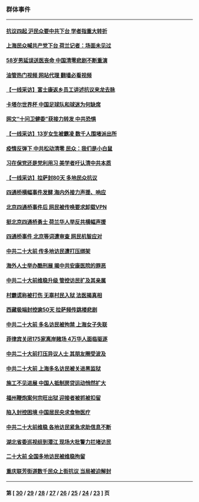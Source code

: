 ### 群体事件
---
#### [抗议四起 沪民众要中共下台 学者指重大转折](../../pages/ncid279/n13873869.md?11271245) 
#### [上海民众喊共产党下台 荷兰记者：场面未见过](../../pages/ncid279/n13873853.md?11271245) 
#### [58岁男延误送医丧命 中国清零悲剧不断重演](../../pages/ncid279/n13873232.md?11271245) 
#### [油管热门视频 网站代理 翻墙必看视频](http://138.2.39.72:81/youtube.html?epic-marker?11271245)
#### [【一线采访】富士康返乡员工讲述抗议来龙去脉](../../pages/ncid279/n13872845.md?11271245) 
#### [卡塔尔世界杯 中国足球队和球迷为何缺席](../../pages/ncid279/n13872447.md?11271245) 
#### [网文“十问卫健委”获接力转发 中共恐惧](../../pages/ncid279/n13871038.md?11271245) 
#### [【一线采访】13岁女生被霸凌 数千人围堵派出所](../../pages/ncid279/n13870140.md?11271245) 
#### [疫情反弹下 中共松动清零 民众：我们是小白鼠](../../pages/ncid279/n13869278.md?11271245) 
#### [习在保党还是党利用习 美学者吁认清中共本质](../../pages/ncid279/n13857367.md?11271245) 
#### [【一线采访】拉萨封80天 多地民众抗议](../../pages/ncid279/n13853861.md?11271245) 
#### [四通桥横幅事件发酵 海内外接力声援、响应](../../pages/ncid279/n13849373.md?11271245) 
#### [北京四通桥事件后 网民被传唤要求卸载VPN](../../pages/ncid279/n13847833.md?11271245) 
#### [挺北京四通桥勇士 荷兰华人举反共横幅声援](../../pages/ncid279/n13846812.md?11271245) 
#### [四通桥事件 北京等词遭审查 网民机智应对](../../pages/ncid279/n13845578.md?11271245) 
#### [中共二十大前 传多地访民遭打压绑架](../../pages/ncid279/n13843740.md?11271245) 
#### [海外人士举办酷刑展 揭中共安康医院的罪恶](../../pages/ncid279/n13842499.md?11271245) 
#### [中共二十大前维稳升级 管控访民扩及其亲属](../../pages/ncid279/n13842240.md?11271245) 
#### [村霸谎称被打伤 无辜村民入狱 法医揭真相](../../pages/ncid279/n13838149.md?11271245) 
#### [西藏极端封控逾50天 拉萨频传跳楼悲剧](../../pages/ncid279/n13836551.md?11271245) 
#### [中共二十大前 多名访民被拘禁 上海女子失联](../../pages/ncid279/n13834363.md?11271245) 
#### [菲律宾关闭175家离岸赌场 4万华人面临驱逐](../../pages/ncid279/n13833169.md?11271245) 
#### [中共二十大前打压异议人士 其朋友圈受波及](../../pages/ncid279/n13833136.md?11271245) 
#### [中共二十大前 上海多名访民被关进黑监狱](../../pages/ncid279/n13829500.md?11271245) 
#### [施工不见进展 中国人抵制房贷运动悄然扩大](../../pages/ncid279/n13828435.md?11271245) 
#### [福州鞭炮案何宗旺出狱 迎接者被抓被扣留](../../pages/ncid279/n13824304.md?11271245) 
#### [陷入封控困境 中国居民央求食物医疗](../../pages/ncid279/n13823589.md?11271245) 
#### [中共二十大前维稳 各地访民紧急求助信息不断](../../pages/ncid279/n13822888.md?11271245) 
#### [湖北省委巡视组到潜江 现场大批警力拦堵访民](../../pages/ncid279/n13820243.md?11271245) 
#### [二十大前 全国多地访民被维稳拘留](../../pages/ncid279/n13819431.md?11271245) 
#### [重庆联芳街道数千民众上街抗议 当局被迫解封](../../pages/ncid279/n13812220.md?11271245) 

---
#### 第 [ [30](./30.md?11271245) / [29](./29.md?11271245) / [28](./28.md?11271245) / [27](./27.md?11271245) / [26](./26.md?11271245) / [25](./25.md?11271245) / [24](./24.md?11271245) / [23](./23.md?11271245) ] 页
